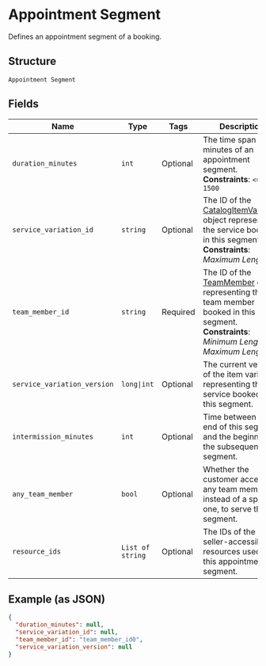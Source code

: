 
# Appointment Segment

Defines an appointment segment of a booking.

## Structure

`Appointment Segment`

## Fields

| Name | Type | Tags | Description |
|  --- | --- | --- | --- |
| `duration_minutes` | `int` | Optional | The time span in minutes of an appointment segment.<br>**Constraints**: `<= 1500` |
| `service_variation_id` | `string` | Optional | The ID of the [CatalogItemVariation](../../doc/models/catalog-item-variation.md) object representing the service booked in this segment.<br>**Constraints**: *Maximum Length*: `36` |
| `team_member_id` | `string` | Required | The ID of the [TeamMember](../../doc/models/team-member.md) object representing the team member booked in this segment.<br>**Constraints**: *Minimum Length*: `1`, *Maximum Length*: `32` |
| `service_variation_version` | `long\|int` | Optional | The current version of the item variation representing the service booked in this segment. |
| `intermission_minutes` | `int` | Optional | Time between the end of this segment and the beginning of the subsequent segment. |
| `any_team_member` | `bool` | Optional | Whether the customer accepts any team member, instead of a specific one, to serve this segment. |
| `resource_ids` | `List of string` | Optional | The IDs of the seller-accessible resources used for this appointment segment. |

## Example (as JSON)

```json
{
  "duration_minutes": null,
  "service_variation_id": null,
  "team_member_id": "team_member_id0",
  "service_variation_version": null
}
```

